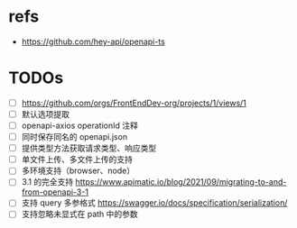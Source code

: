 # refs
- https://github.com/hey-api/openapi-ts

# TODOs
- [ ] <https://github.com/orgs/FrontEndDev-org/projects/1/views/1>
- [ ] 默认选项提取
- [ ] openapi-axios operationId 注释
- [ ] 同时保存同名的 openapi.json
- [ ] 提供类型方法获取请求类型、响应类型
- [ ] 单文件上传、多文件上传的支持
- [ ] 多环境支持（browser、node）
- [ ] 3.1 的完全支持 https://www.apimatic.io/blog/2021/09/migrating-to-and-from-openapi-3-1
- [ ] 支持 query 多参格式 https://swagger.io/docs/specification/serialization/
- [ ] 支持忽略未显式在 path 中的参数
